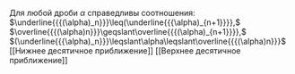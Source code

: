 Для любой дроби $\alpha$ справедливы соотношения:
$\underline{{{(\alpha)_n}}}\leq(\underline{{{\alpha)_{n+1}}}},$ $\overline{{{(\alpha)n}}}\geqslant\overline{{{(\alpha)_{n+1}}}},$ $(\underline{{{\alpha)_n}}}\leqslant\alpha\leqslant\overline{{{(\alpha)n}}}$ 
[[Нижнее десятичное приближение]]
[[Верхнее десятичное приближение]]